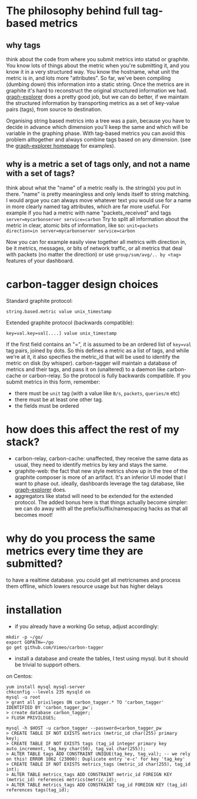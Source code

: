 # The philosophy behind full tag-based metrics
## why tags
think about the code from where you submit metrics into statsd or graphite.
You know lots of things about the metric when you're submitting it,
and you know it in a very structured way.
You know the hostname, what unit the metric is in, and lots more "attributes".
So far, we've been compiling (dumbing down) this information into a static string.
Once the metrics are in graphite it's hard to reconstruct the original structured
information we had.  [graph-explorer](http://vimeo.github.io/graph-explorer) does
a pretty good job, but we can do better, if we maintain the structured information by
transporting metrics as a set of key-value pairs (tags), from source to destination.

Organising string based metrics into a tree was a pain, because you have to decide in advance
which dimension you'll keep the same and which will be variable in the graphing phase.
With tag-based metrics you can avoid this problem alltogether and always combine tags based
on any dimension.  (see the [graph-explorer homepage](http://vimeo.github.io/graph-explorer)
for examples).

## why is a metric a set of tags only, and not a name with a set of tags?
think about what the "name" of a metric really is. the string(s) you put in there.
"name" is pretty meaningless and only lends itself to string matching.  I would argue you can always move whatever text
you would use for a name in more clearly named tag attributes, which are far more useful.
For example if you had a metric with name "packets_received" and tags `server=mycarbonserver service=carbon`
Try to split all information about the metric in clear, atomic bits of information, like so:
`unit=packets direction=in server=mycarbonserver service=carbon`

Now you can for example easily view together all metrics with direction in, be it metrics, messages, or bits of network traffic, or all metrics that deal with packets (no matter the direction)
or use `group/sum/avg/.. by <tag>` features of your dashboard.

# carbon-tagger design choices
Standard graphite protocol:
```
string.based.metric value unix_timestamp
```
Extended graphite protocol (backwards compatible):
```
key=val.key=val[....] value unix_timestamp
```
If the first field contains an "=", it is assumed to be an ordered list of `key=val` tag pairs,
joined by dots.  So this defines a metric as a list of tags, and while we're at it, it also
specifies the metric_id that will be used to identify the metric on disk (by whisper).
carbon-tagger will maintain a database of metrics and their tags, and pass it on (unaltered) to a daemon
like carbon-cache or carbon-relay. So the protocol is fully backwards compatible.
If you submit metrics in this form, remember:

* there must be `unit` tag (with a value like `B/s`, `packets`, `queries/m` etc)
* there must be at least one other tag.
* the fields must be ordered

# how does this affect the rest of my stack?

* carbon-relay, carbon-cache: unaffected, they receive the same data as usual, they need to
identify metrics by key and stays the same.
* graphite-web: the fact that new style metrics show up in the tree of the graphite composer is more of an artifact.  It's an inferior UI model that I want to phase out.
ideally, dashboards leverage the tag database, like [graph-explorer](http://vimeo.github.io/graph-explorer) does.
* aggregators like statsd will need to be extended for the extended protocol.  The added bonus here is that things actually become simpler:
we can do away with all the prefix/suffix/namespacing hacks as that all becomes moot!

# why do you process the same metrics every time they are submitted?

to have a realtime database. you could get all metricnames and process them offline, which lowers resource usage but has higher delays

# installation

* if you already have a working Go setup, adjust accordingly:

```
mkdir -p ~/go/
export GOPATH=~/go
go get github.com/Vimeo/carbon-tagger
```

* install a database and create the tables, I test using mysql. but it should be trivial to support others.

on Centos:
```
yum install mysql mysql-server
chkconfig --levels 235 mysqld on
mysql -u root
> grant all privileges ON carbon_tagger.* TO 'carbon_tagger' IDENTIFIED BY 'carbon_tagger_pw';
> create database carbon_tagger;
> FLUSH PRIVILEGES;

mysql -h $HOST -u carbon_tagger --password=carbon_tagger_pw
> CREATE TABLE IF NOT EXISTS metrics (metric_id char(255) primary key);
> CREATE TABLE IF NOT EXISTS tags (tag_id integer primary key auto_increment, tag_key char(50), tag_val char(255));
> ALTER TABLE tags ADD CONSTRAINT UNIQUE(tag_key, tag_val); -- we rely on this! ERROR 1062 (23000): Duplicate entry 'e-c' for key 'tag_key'
> CREATE TABLE IF NOT EXISTS metrics_tags (metric_id char(255), tag_id int);
> ALTER TABLE metrics_tags ADD CONSTRAINT metric_id FOREIGN KEY (metric_id) references metrics(metric_id);
> ALTER TABLE metrics_tags ADD CONSTRAINT tag_id FOREIGN KEY (tag_id) references tags(tag_id);
```
